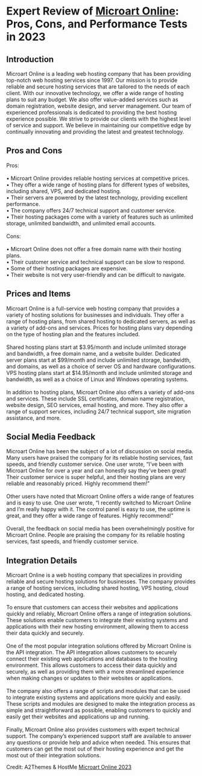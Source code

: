 <h1>Expert Review of <a href="https://a2themes.com/microart-online-reviews">Microart Online</a>: Pros, Cons, and Performance Tests in 2023</h1>
<h2>Introduction</h2>
Microart Online is a leading web hosting company that has been providing top-notch web hosting services since 1997. Our mission is to provide reliable and secure hosting services that are tailored to the needs of each client. With our innovative technology, we offer a wide range of hosting plans to suit any budget. We also offer value-added services such as domain registration, website design, and server management. Our team of experienced professionals is dedicated to providing the best hosting experience possible. We strive to provide our clients with the highest level of service and support. We believe in maintaining our competitive edge by continually innovating and providing the latest and greatest technology.
<h2>Pros and Cons</h2>
Pros:<br><br>• Microart Online provides reliable hosting services at competitive prices.<br>• They offer a wide range of hosting plans for different types of websites, including shared, VPS, and dedicated hosting.<br>• Their servers are powered by the latest technology, providing excellent performance.<br>• The company offers 24/7 technical support and customer service.<br>• Their hosting packages come with a variety of features such as unlimited storage, unlimited bandwidth, and unlimited email accounts.<br><br>Cons:<br><br>• Microart Online does not offer a free domain name with their hosting plans.<br>• Their customer service and technical support can be slow to respond.<br>• Some of their hosting packages are expensive.<br>• Their website is not very user-friendly and can be difficult to navigate.
<h2>Prices and Items</h2>
Microart Online is a full-service web hosting company that provides a variety of hosting solutions for businesses and individuals. They offer a range of hosting plans, from shared hosting to dedicated servers, as well as a variety of add-ons and services. Prices for hosting plans vary depending on the type of hosting plan and the features included.<br><br>Shared hosting plans start at $3.95/month and include unlimited storage and bandwidth, a free domain name, and a website builder. Dedicated server plans start at $99/month and include unlimited storage, bandwidth, and domains, as well as a choice of server OS and hardware configurations. VPS hosting plans start at $14.95/month and include unlimited storage and bandwidth, as well as a choice of Linux and Windows operating systems.<br><br>In addition to hosting plans, Microart Online also offers a variety of add-ons and services. These include SSL certificates, domain name registration, website design, SEO services, email hosting, and more. They also offer a range of support services, including 24/7 technical support, site migration assistance, and more.
<h2>Social Media Feedback</h2>
Microart Online has been the subject of a lot of discussion on social media. Many users have praised the company for its reliable hosting services, fast speeds, and friendly customer service. One user wrote, “I’ve been with Microart Online for over a year and can honestly say they’ve been great! Their customer service is super helpful, and their hosting plans are very reliable and reasonably priced. Highly recommend them!” <br><br>Other users have noted that Microart Online offers a wide range of features and is easy to use. One user wrote, “I recently switched to Microart Online and I’m really happy with it. The control panel is easy to use, the uptime is great, and they offer a wide range of features. Highly recommend!” <br><br>Overall, the feedback on social media has been overwhelmingly positive for Microart Online. People are praising the company for its reliable hosting services, fast speeds, and friendly customer service.
<h2>Integration Details</h2>
Microart Online is a web hosting company that specializes in providing reliable and secure hosting solutions for businesses. The company provides a range of hosting services, including shared hosting, VPS hosting, cloud hosting, and dedicated hosting.<br><br>To ensure that customers can access their websites and applications quickly and reliably, Microart Online offers a range of integration solutions. These solutions enable customers to integrate their existing systems and applications with their new hosting environment, allowing them to access their data quickly and securely.<br><br>One of the most popular integration solutions offered by Microart Online is the API integration. The API integration allows customers to securely connect their existing web applications and databases to the hosting environment. This allows customers to access their data quickly and securely, as well as providing them with a more streamlined experience when making changes or updates to their websites or applications.<br><br>The company also offers a range of scripts and modules that can be used to integrate existing systems and applications more quickly and easily. These scripts and modules are designed to make the integration process as simple and straightforward as possible, enabling customers to quickly and easily get their websites and applications up and running.<br><br>Finally, Microart Online also provides customers with expert technical support. The company’s experienced support staff are available to answer any questions or provide help and advice when needed. This ensures that customers can get the most out of their hosting experience and get the most out of their integration solutions.
<p>Credit: A2Themes & HostMe <a href="https://a2themes.com/microart-online-reviews">Microart Online 2023</a></p>